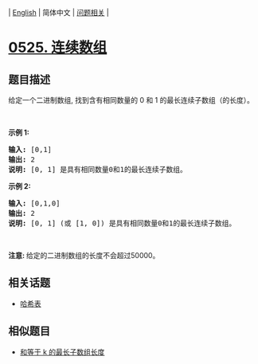 
| [English](README_EN.md) | 简体中文 | [问题相关](QUESTION.md) |
# [0525. 连续数组](https://leetcode-cn.com/problems/contiguous-array/)
## 题目描述
<p>给定一个二进制数组, 找到含有相同数量的 0 和 1 的最长连续子数组（的长度）。</p>

<p>&nbsp;</p>

<p><strong>示例 1:</strong></p>

<pre><strong>输入:</strong> [0,1]
<strong>输出:</strong> 2
<strong>说明:</strong> [0, 1] 是具有相同数量0和1的最长连续子数组。</pre>

<p><strong>示例 2:</strong></p>

<pre><strong>输入:</strong> [0,1,0]
<strong>输出:</strong> 2
<strong>说明:</strong> [0, 1] (或 [1, 0]) 是具有相同数量0和1的最长连续子数组。</pre>

<p>&nbsp;</p>

<p><strong>注意:&nbsp;</strong>给定的二进制数组的长度不会超过50000。</p>

## 相关话题
- [哈希表](https://leetcode-cn.com/tag/hash-table)
## 相似题目
- [和等于 k 的最长子数组长度](../0325/README.md)

